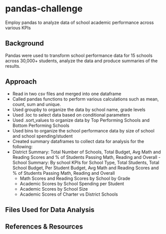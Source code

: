 # pandas-challenge
Employ pandas to analyze data of school academic performance across various KPIs

## Background

Pandas were used to transform school performance data for 15 schools across 30,000+ students, analyze the data and produce summaries of the results.

## Approach

 - Read in two csv files and merged into one dataframe
 - Called pandas functions to perform various calculations such as mean, count, sum and unique.
 - Used groupby to organize the data by school name, grade levels
 - Used .loc to select data based on conditional parameters
 - Used .sort_values to organize data by Top Performing Schools and Bottom Performing Schools
 - Used bins to organize the school performance data by size of school and school spending/student
 - Created summary dataframes to collect data for analysis for the following:
  - District Summary: Total Number of Schools, Total Budget, Avg Math and Reading Scores and % of Students Passing Math, Reading and Overall
  -School Summary:  By school KPIs for School Type, Total Students, Total School Budget, Per Student Budget, Avg Math and Reading Scores and % of Students Passing Math, Reading and Overall
      - Math Scores and Reading Scores by School by Grade
      - Academic Scores by School Spending per Student
      - Academic Scores by School Size
      - Academic Scores of Charter vs District Schools



## Files Used for Data Analysis


## References & Resources

